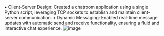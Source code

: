 
•	Client-Server Design: Created a chatroom application using a single Python script, leveraging TCP sockets to establish and maintain client-server communication.
•	Dynamic Messaging: Enabled real-time message updates with automatic send and receive functionality, ensuring a fluid and interactive chat experience.
![image](https://github.com/user-attachments/assets/dfb461cc-cf67-4394-b3fa-3189dc08d8ed)
